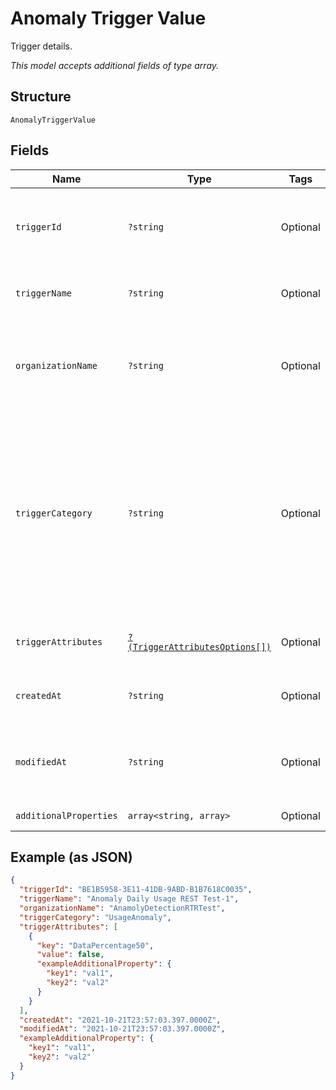 
# Anomaly Trigger Value

Trigger details.

*This model accepts additional fields of type array.*

## Structure

`AnomalyTriggerValue`

## Fields

| Name | Type | Tags | Description | Getter | Setter |
|  --- | --- | --- | --- | --- | --- |
| `triggerId` | `?string` | Optional | The system assigned name of the trigger being updated. | getTriggerId(): ?string | setTriggerId(?string triggerId): void |
| `triggerName` | `?string` | Optional | The user defined name of the trigger. | getTriggerName(): ?string | setTriggerName(?string triggerName): void |
| `organizationName` | `?string` | Optional | The user assigned name of the organization associated with the trigger. | getOrganizationName(): ?string | setOrganizationName(?string organizationName): void |
| `triggerCategory` | `?string` | Optional | This is the value to use in the request body to detect anomalous behaivior. The values in this table will only be relevant when this parameter is set to this value. | getTriggerCategory(): ?string | setTriggerCategory(?string triggerCategory): void |
| `triggerAttributes` | [`?(TriggerAttributesOptions[])`](../../doc/models/trigger-attributes-options.md) | Optional | Additional details and keys for the trigger. | getTriggerAttributes(): ?array | setTriggerAttributes(?array triggerAttributes): void |
| `createdAt` | `?string` | Optional | Timestamp for whe the trigger was created. | getCreatedAt(): ?string | setCreatedAt(?string createdAt): void |
| `modifiedAt` | `?string` | Optional | Timestamp for the most recent time the trigger was modified. | getModifiedAt(): ?string | setModifiedAt(?string modifiedAt): void |
| `additionalProperties` | `array<string, array>` | Optional | - | findAdditionalProperty(string key): array | additionalProperty(string key, array value): void |

## Example (as JSON)

```json
{
  "triggerId": "BE1B5958-3E11-41DB-9ABD-B1B7618C0035",
  "triggerName": "Anomaly Daily Usage REST Test-1",
  "organizationName": "AnamolyDetectionRTRTest",
  "triggerCategory": "UsageAnomaly",
  "triggerAttributes": [
    {
      "key": "DataPercentage50",
      "value": false,
      "exampleAdditionalProperty": {
        "key1": "val1",
        "key2": "val2"
      }
    }
  ],
  "createdAt": "2021-10-21T23:57:03.397.0000Z",
  "modifiedAt": "2021-10-21T23:57:03.397.0000Z",
  "exampleAdditionalProperty": {
    "key1": "val1",
    "key2": "val2"
  }
}
```

